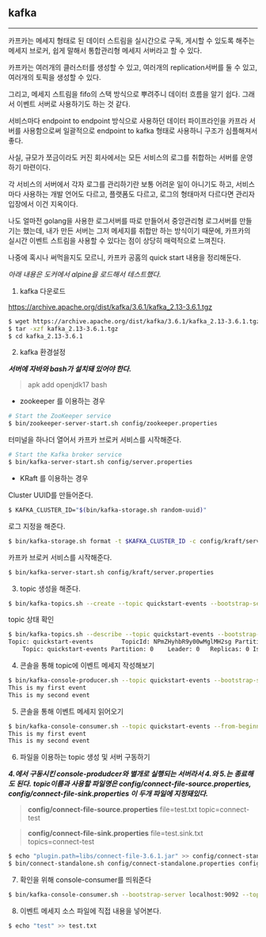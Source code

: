 ## kafka

---

카프카는 메세지 형태로 된 데이터 스트림을 실시간으로 구독, 게시할 수 있도록 해주는 메세지 브로커, 쉽게 말해서 통합관리형 메세지 서버라고 할 수 있다.

카프카는 여러개의 클러스터를 생성할 수 있고, 여러개의 replication서버를 둘 수 있고, 여러개의 토픽을 생성할 수 있다.

그리고, 메세지 스트림을 fifo의 스택 방식으로 뿌려주니 데이터 흐름을 알기 쉽다. 그래서 이벤트 서버로 사용하기도 하는 것 같다.

서비스마다 endpoint to endpoint 방식으로 사용하던 데이터 파이프라인을 카프라 서버를 사용함으로써 일괄적으로 endpoint to kafka 형태로 사용하니 구조가 심플해져서 좋다.

사실, 규모가 쪼금이라도 커진 회사에서는 모든 서비스의 로그를 취합하는 서버를 운영하기 마련이다.

각 서비스의 서버에서 각자 로그를 관리하기란 보통 어려운 일이 아니기도 하고, 서비스마다 사용하는 개발 언어도 다르고, 플랫폼도 다르고, 로그의 형태마저 다르다면 관리자 입장에서 이건 지옥이다.

나도 얼마전 golang을 사용한 로그서버를 따로 만들어서 중앙관리형 로그서버를 만들기는 했는데, 내가 만든 서버는 그저 메세지를 취합만 하는 방식이기 때문에, 카프카의 실시간 이벤트 스트림을 사용할 수 있다는 점이 상당히 매력적으로 느껴진다.

나중에 혹시나 써먹을지도 모르니, 카프카 공홈의 quick start 내용을 정리해둔다.

*아래 내용은 도커에서 alpine을 로드해서 테스트했다.*

1. kafka 다운로드

https://archive.apache.org/dist/kafka/3.6.1/kafka_2.13-3.6.1.tgz

```bash
$ wget https://archive.apache.org/dist/kafka/3.6.1/kafka_2.13-3.6.1.tgz
$ tar -xzf kafka_2.13-3.6.1.tgz
$ cd kafka_2.13-3.6.1
```

2. kafka 환경설정

***서버에 자바와 bash가 설치돼 있어야 한다.***

> apk add openjdk17 bash

- zookeeper 를 이용하는 경우

```bash
# Start the ZooKeeper service
$ bin/zookeeper-server-start.sh config/zookeeper.properties
```

터미널을 하나더 열어서 카프카 브로커 서비스를 시작해준다.

```bash
# Start the Kafka broker service
$ bin/kafka-server-start.sh config/server.properties
```

- KRaft 를 이용하는 경우

Cluster UUID를 만들어준다.

```bash
$ KAFKA_CLUSTER_ID="$(bin/kafka-storage.sh random-uuid)"
```

로그 지정을 해준다.

```bash
$ bin/kafka-storage.sh format -t $KAFKA_CLUSTER_ID -c config/kraft/server.properties
```

카프카 브로커 서비스를 시작해준다.

```bash
$ bin/kafka-server-start.sh config/kraft/server.properties
```

3. topic 생성을 해준다.

```bash
$ bin/kafka-topics.sh --create --topic quickstart-events --bootstrap-server localhost:9092
```

topic 상태 확인

```bash
$ bin/kafka-topics.sh --describe --topic quickstart-events --bootstrap-server localhost:9092
Topic: quickstart-events        TopicId: NPmZHyhbR9y00wMglMH2sg PartitionCount: 1       ReplicationFactor: 1	Configs:
    Topic: quickstart-events Partition: 0    Leader: 0   Replicas: 0 Isr: 0
```

4. 콘솔을 통해 topic에 이벤트 메세지 작성해보기

```bash
$ bin/kafka-console-producer.sh --topic quickstart-events --bootstrap-server localhost:9092
This is my first event
This is my second event
```

5. 콘솔을 통해 이벤트 메세지 읽어오기

```bash
$ bin/kafka-console-consumer.sh --topic quickstart-events --from-beginning --bootstrap-server localhost:9092
This is my first event
This is my second event
```

6. 파일을 이용하는 topic 생성 및 서버 구동하기

***4.에서 구동시킨 console-produdcer와 별개로 실행되는 서버라서 4.와 5.는 종료해도 된다.***
***topic이름과 사용할 파일명은 config/connect-file-source.properties, config/connect-file-sink.properties 이 두개 파일에 지정돼있다.***

> **config/connect-file-source.properties**
> file=test.txt
> topic=connect-test

> **config/connect-file-sink.properties**
> file=test.sink.txt
> topics=connect-test

```bash
$ echo "plugin.path=libs/connect-file-3.6.1.jar" >> config/connect-standalone.properties
$ bin/connect-standalone.sh config/connect-standalone.properties config/connect-file-source.properties config/connect-file-sink.properties
```

7. 확인을 위해 console-consumer를 띄워준다

```bash
$ bin/kafka-console-consumer.sh --bootstrap-server localhost:9092 --topic connect-test --from-beginning
```

8. 이벤트 메세지 소스 파일에 직접 내용을 넣어본다.

```bash
$ echo "test" >> test.txt
```
